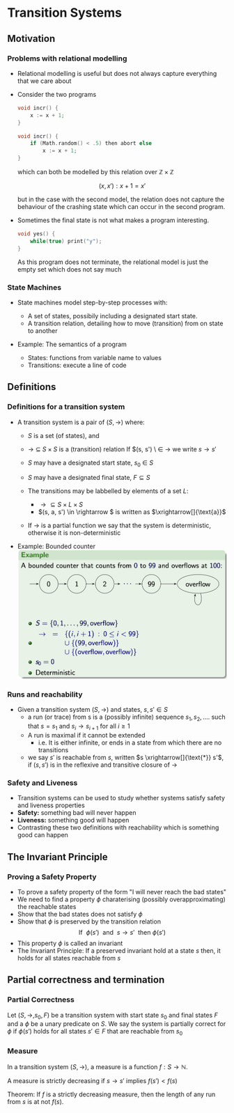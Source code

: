 # Transition Systems

## Motivation

### Problems with relational modelling
* Relational modelling is useful but does not always capture everything that we care about
* Consider the two programs
    ```c
    void incr() {
        x := x + 1;
    }
    ```

    ```c
    void incr() {
        if (Math.random() < .5) then abort else 
            x := x + 1;
    }
    ```
    which can both be modelled by this relation over $\mathbb{Z} \times \mathbb{Z}$

    $${(x, x') : x + 1 = x'}$$

    but in the case with the second model, the relation does not capture the behaviour of the crashing state which can occur in the second program.
* Sometimes the final state is not what makes a program interesting.
    ```c
    void yes() {
        while(true) print("y");
    }
    ```
    As this program does not terminate, the relational model is just the empty set which does not say much

### State Machines
* State machines model step-by-step processes with:
    * A set of states, possibily including a designated start state.
    * A transition relation, detailing how to move (transition) from on state to another

* Example: The semantics of a program
    * States: functions from variable name to values
    * Transitions: execute a line of code

## Definitions

### Definitions for a transition system
* A transition system is a pair of $(S, \rightarrow)$ where:
    * $S$ is a set (of states), and
    * $\rightarrow \ \subseteq \ S \times S$ is a (transition) relation
    If $(s, s') \ $\in \ \rightarrow$ we write $s \rightarrow s'$ 
    * $S$ may have a designated start state, $s_0 \: \in \:S$
    * $S$ may have a designated final state, $F \subseteq S$
    * The transitions may be labbelled by elements of a set $L$:
        * $\rightarrow  \subseteq  S \times L \times S$ 
        * $(s, a, s') \in  \rightarrow $ is written as $\xrightarrow[]{\text{a}}$

    * If $\rightarrow$ is a partial function we say that the system is deterministic, otherwise it is non-deterministic

* Example: Bounded counter
![bounded_counter](../imgs/bound_counter.png)


### Runs and reachability
* Given a transition system $(S, \rightarrow)$ and states, $s, s' \in S$
    * a run (or trace) from s is a (possibly infinite) sequence $s_1, s_2, ....$ such that $s = s_1$ and $s_i \rightarrow s_{i+1}$ for all $i \ge 1$
    * A run is maximal if it cannot be extended
        * i.e. It is either infinite, or ends in a state from which there are no transitions
    * we say $s'$ is reachable from $s$, written $s \xrightarrow[]{\text{*}} s'$, if $(s, s')$ is in the reflexive and transitive closure of $\rightarrow$

### Safety and Liveness
* Transition systems can be used to study whether systems satisfy safety and liveness properties
* **Safety:** something bad will never happen
* **Liveness:** something good will happen
* Contrasting these two definitions with reachability which is something good can happen

## The Invariant Principle

### Proving a Safety Property
* To prove a safety property of the form "I will never reach the bad states"
* We need to find a property $\phi$ charaterising (possibly overapproximating) the reachable states
* Show that the bad states does not satisfy $\phi$
* Show that $\phi$ is preserved by the transition relation
    $$\text{If} \ \ \phi (s') \ \ \text{and} \ \ s\rightarrow s' \ \ \text{then} \ \phi (s')$$
* This property $\phi$ is called an invariant
* The Invariant Principle: If a preserved invariant hold at a state $s$ then, it holds for all states reachable from $s$

## Partial correctness and termination

### Partial Correctness
Let $(S, \rightarrow, s_0, F)$ be a transition system with start state $s_0$ and final states $F$ and a $\phi$ be a unary predicate on $S$. We say the system is partially correct for $\phi$ if $\phi(s')$ holds for all states $s' \in F$ that are reachable from $s_0$

### Measure
In a transition system $(S, \rightarrow)$, a measure is a function $f: S \rightarrow \mathbb{N}$. 

A measure is strictly decreasing if $s \rightarrow s'$ implies $f(s') < f(s)$

Theorem: If $f$ is a strictly decreasing measure, then the length of any run from $s$ is at not $f(s)$.


